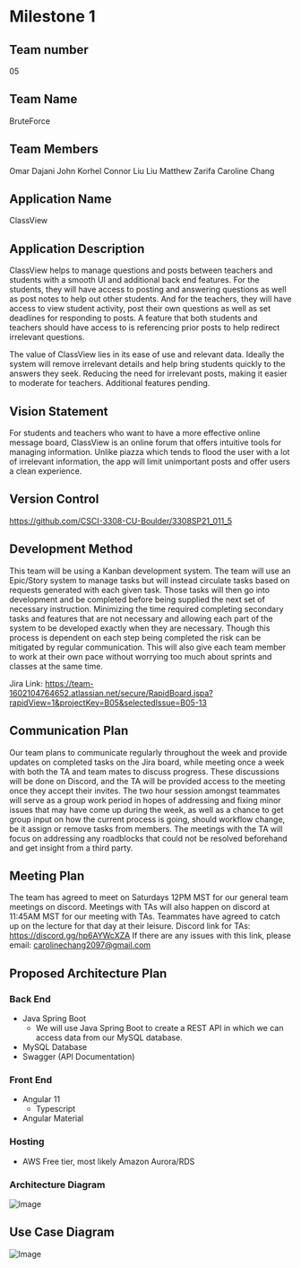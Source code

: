 # Milestone 1

## Team number
05

## Team Name
BruteForce

## Team Members
Omar Dajani
John Korhel
Connor Liu Liu
Matthew Zarifa
Caroline Chang

## Application Name
ClassView

## Application Description
ClassView helps to manage questions and posts between teachers and students with a smooth UI and additional back end features. For the students, they will have access to posting and answering questions as well as post notes to help out other students. And for the teachers, they will have access to view student activity, post their own questions as well as set deadlines for responding to posts. A feature that both students and teachers should have access to is referencing prior posts to help redirect irrelevant questions.

The value of ClassView lies in its ease of use and relevant data. Ideally the system will remove irrelevant details and help bring students quickly to the answers they seek. Reducing the need for irrelevant posts, making it easier to moderate for teachers. Additional features pending.

## Vision Statement
For students and teachers who want to have a more effective online message board, ClassView is an online forum that offers intuitive tools for managing information. Unlike piazza which tends to flood the user with a lot of irrelevant information, the app will limit unimportant posts and offer users a clean experience.

## Version Control
https://github.com/CSCI-3308-CU-Boulder/3308SP21_011_5 

## Development Method
This team will be using a Kanban development system. The team will use an Epic/Story system to manage tasks but will instead circulate tasks based on requests generated with each given task. Those tasks will then go into development and be completed before being supplied the next set of necessary instruction. Minimizing the time required completing secondary tasks and features that are not necessary and allowing each part of the system to be developed exactly when they are necessary. Though this process is dependent on each step being completed the risk can be mitigated by regular communication. This will also give each team member to work at their own pace without worrying too much about sprints and classes at the same time.

Jira Link: https://team-1602104764652.atlassian.net/secure/RapidBoard.jspa?rapidView=1&projectKey=B05&selectedIssue=B05-13 

## Communication Plan
Our team plans to communicate regularly throughout the week and provide updates on completed tasks on the Jira board, while meeting once a week with both the TA and team mates to discuss progress. These discussions will be done on Discord, and the TA will be provided access to the meeting once they accept their invites. The two hour session amongst teammates will serve as a group work period in hopes of addressing and fixing minor issues that may have come up during the week, as well as a chance to get group input on how the current process is going, should workflow change, be it assign or remove tasks from members. The meetings with the TA will focus on addressing any roadblocks that could not be resolved beforehand and get insight from a third party.

## Meeting Plan
The team has agreed to meet on Saturdays 12PM MST for our general team meetings on discord.
Meetings with TAs will also happen on discord at 11:45AM MST for our meeting with TAs. Teammates have agreed to catch up on the lecture for that day at their leisure.
Discord link for TAs:
https://discord.gg/hp6AYWcXZA
If there are any issues with this link, please email:
carolinechang2097@gmail.com

## Proposed Architecture Plan

### Back End

* Java Spring Boot
  * We will use Java Spring Boot to create a REST API in which we can access data from our MySQL database.
* MySQL Database
* Swagger (API Documentation)

### Front End
* Angular 11
  * Typescript
* Angular Material

### Hosting
* AWS Free tier, most likely Amazon Aurora/RDS

### Architecture Diagram
![Image](https://imgur.com/tT9lijC)


## Use Case Diagram
![Image](https://imgur.com/eK3YKVI)